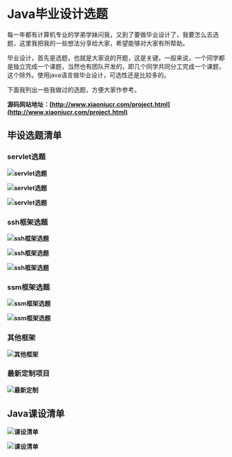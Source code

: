 # Java毕业设计选题
<p>
每一年都有计算机专业的学弟学妹问我，又到了要做毕业设计了，我要怎么去选题，这里我把我的一些想法分享给大家，希望能够对大家有所帮助。

毕业设计，首先是选题，也就是大家说的开题，这是关键。一般来说，一个同学都是独立完成一个课题，当然也有团队开发的，即几个同学共同分工完成一个课题，这个除外。使用java语言做毕业设计，可选性还是比较多的。

下面我列出一些我做过的选题，方便大家作参考。
  
<strong>源码网站地址：[http://www.xiaoniucr.com/project.html](http://www.xiaoniucr.com/project.html)<strong>
</p>

## 毕设选题清单

### servlet选题
![servlet选题](http://www.xiaoniucr.com/uploadImage/article/2021/0803/2c76148841874bbbbe5e95f4e8a1ceaa.png)

![servlet选题](http://www.xiaoniucr.com/uploadImage/article/2021/0803/e5d89b1fd47c43648cedca8820427578.png)


![servlet选题](http://www.xiaoniucr.com/uploadImage/article/2021/0803/e5d89b1fd47c43648cedca8820427578.png)


### ssh框架选题
![ssh框架选题](http://www.xiaoniucr.com/uploadImage/article/2021/0803/8d0d6b51c4a74992a92c24e46da3af28.png)

![ssh框架选题](http://www.xiaoniucr.com/uploadImage/article/2021/0803/8113dda67b704586b984fcc7dc116966.png)

![ssh框架选题](http://www.xiaoniucr.com/uploadImage/article/2021/0803/b282445b1e1a46abb02e4a95d0fca86c.png)


### ssm框架选题
![ssm框架选题](http://www.xiaoniucr.com/uploadImage/article/2021/0803/eb68fd9a72bc49d38ad5693cb0644d3b.png)

![ssm框架选题](http://www.xiaoniucr.com/uploadImage/article/2021/0803/b5da196117a5490985c84291a34d97e9.png)


### 其他框架
![其他框架](http://www.xiaoniucr.com/uploadImage/article/2021/0803/52b23239f87641088b1b5b9c48b28490.png)

### 最新定制项目

![最新定制](http://www.xiaoniucr.com/uploadImage/article/2021/0803/da701ef40bd54e05ae9a200f94c25fa6.png)



## Java课设清单

![课设清单](http://www.xiaoniucr.com/uploadImage/article/2021/0803/58c9c35acb334094a5ea701b86fa6c2d.png)


![课设清单](http://www.xiaoniucr.com/uploadImage/article/2021/0803/2c9f39696a884919a716973c120f1195.png)
